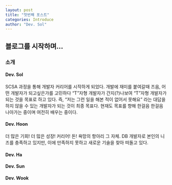 ```yaml
---
layout: post
title: "첫번째 포스트"
categories: Introduce
author: "Dev. Sol"
---
```


## 블로그를 시작하며...

### 소개

#### Dev. Sol
SCSA 과정을 통해 개발자 커리어를 시작하게 되었다. 개발에 재미를 붙여갈때 즈음, 어떤 개발자가 되고싶은가를 고민하다 “T”자형 개발자가 간지(?)나보여 “T”자형 개발자가 되는 것을 목표로 하고 있다. 즉, “저는 그런 일을 해본 적이 없어서 못해요” 라는 대답을 하지 않을 수 있는 개발자가 되는 것이 최종 목표다. 현재도 목표를 향해 한걸음 한걸음 나아가는 중이며 여전히 배우는 중이다.

#### Dev. Hoon
더 많은 기회! 더 많은 성장! 커리어! 돈! 욕망의 항아리 그 자체. DB 개발자로 본인의 니즈를 충족하고 있지만, 이에 만족하지 못하고 새로운 기술을 찾아 떠돌고 있다.

#### Dev. Ha

#### Dev. Sun

#### Dev. Wook


